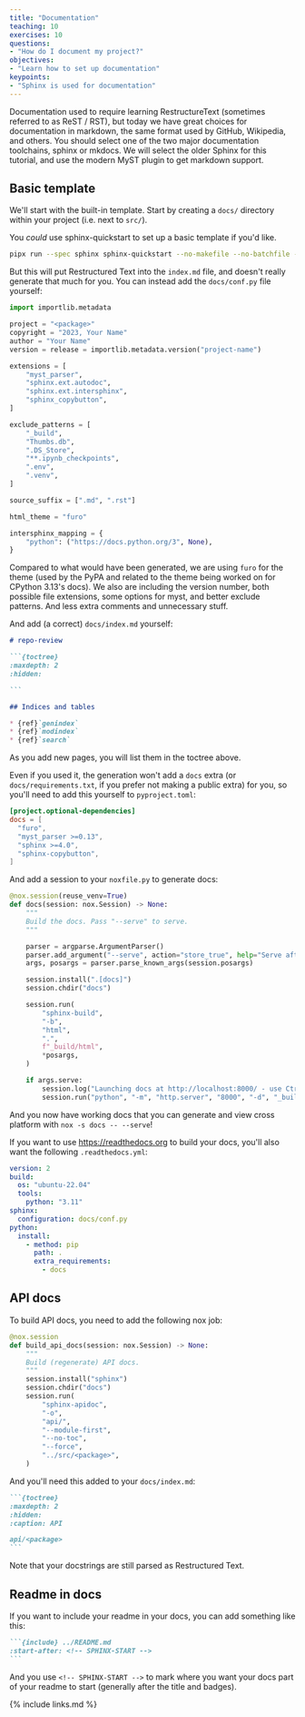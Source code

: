 ```yaml
---
title: "Documentation"
teaching: 10
exercises: 10
questions:
- "How do I document my project?"
objectives:
- "Learn how to set up documentation"
keypoints:
- "Sphinx is used for documentation"
---
```


Documentation used to require learning RestructureText (sometimes referred to as
ReST / RST), but today we have great choices for documentation in markdown, the
same format used by GitHub, Wikipedia, and others.  You should select one of the
two major documentation toolchains, sphinx or mkdocs. We will select the older
Sphinx for this tutorial, and use the modern MyST plugin to get markdown
support.

## Basic template

We'll start with the built-in template. Start by creating a `docs/` directory
within your project (i.e. next to `src/`).

You _could_ use sphinx-quickstart to set up a basic template if you'd like.

```bash
pipx run --spec sphinx sphinx-quickstart --no-makefile --no-batchfile --ext-autodoc --ext-intersphinx --extensions myst_parser --suffix .md docs
```

But this will put Restructured Text into the `index.md` file, and doesn't really generate that much for you. You can instead add the `docs/conf.py` file yourself:

```python
import importlib.metadata

project = "<package>"
copyright = "2023, Your Name"
author = "Your Name"
version = release = importlib.metadata.version("project-name")

extensions = [
    "myst_parser",
    "sphinx.ext.autodoc",
    "sphinx.ext.intersphinx",
    "sphinx_copybutton",
]

exclude_patterns = [
    "_build",
    "Thumbs.db",
    ".DS_Store",
    "**.ipynb_checkpoints",
    ".env",
    ".venv",
]

source_suffix = [".md", ".rst"]

html_theme = "furo"

intersphinx_mapping = {
    "python": ("https://docs.python.org/3", None),
}
```

Compared to what would have been generated, we are using `furo` for the theme
(used by the PyPA and related to the theme being worked on for CPython 3.13's
docs). We also are including the version number, both possible file extensions,
some options for myst, and better exclude patterns. And less extra comments and
unnecessary stuff.

And add (a correct) `docs/index.md` yourself:

````md
# repo-review

```{toctree}
:maxdepth: 2
:hidden:

```

## Indices and tables

* {ref}`genindex`
* {ref}`modindex`
* {ref}`search`
````

As you add new pages, you will list them in the toctree above.

Even if you used it, the generation won't add a `docs` extra (or
`docs/requirements.txt`, if you prefer not making a public extra) for you, so
you'll need to add this yourself to `pyproject.toml`:

```toml
[project.optional-dependencies]
docs = [
  "furo",
  "myst_parser >=0.13",
  "sphinx >=4.0",
  "sphinx-copybutton",
]

```

And add a session to your `noxfile.py` to generate docs:

```python
@nox.session(reuse_venv=True)
def docs(session: nox.Session) -> None:
    """
    Build the docs. Pass "--serve" to serve.
    """

    parser = argparse.ArgumentParser()
    parser.add_argument("--serve", action="store_true", help="Serve after building")
    args, posargs = parser.parse_known_args(session.posargs)

    session.install(".[docs]")
    session.chdir("docs")

    session.run(
        "sphinx-build",
        "-b",
        "html",
        ".",
        f"_build/html",
        *posargs,
    )

    if args.serve:
        session.log("Launching docs at http://localhost:8000/ - use Ctrl-C to quit")
        session.run("python", "-m", "http.server", "8000", "-d", "_build/html")
```

And you now have working docs that you can generate and view cross platform with `nox -s docs -- --serve`!

If you want to use https://readthedocs.org to build your docs, you'll also want the following `.readthedocs.yml`:

```yaml
version: 2
build:
  os: "ubuntu-22.04"
  tools:
    python: "3.11"
sphinx:
  configuration: docs/conf.py
python:
  install:
    - method: pip
      path: .
      extra_requirements:
        - docs
```

## API docs

To build API docs, you need to add the following nox job:

```python
@nox.session
def build_api_docs(session: nox.Session) -> None:
    """
    Build (regenerate) API docs.
    """
    session.install("sphinx")
    session.chdir("docs")
    session.run(
        "sphinx-apidoc",
        "-o",
        "api/",
        "--module-first",
        "--no-toc",
        "--force",
        "../src/<package>",
    )
```

And you'll need this added to your `docs/index.md`:

````md
```{toctree}
:maxdepth: 2
:hidden:
:caption: API

api/<package>
```
````

Note that your docstrings are still parsed as Restructured Text.

## Readme in docs

If you want to include your readme in your docs, you can add something like this:

````md
```{include} ../README.md
:start-after: <!-- SPHINX-START -->
```
````

And you use `<!-- SPHINX-START -->` to mark where you want your docs part of
your readme to start (generally after the title and badges).

{% include links.md %}

